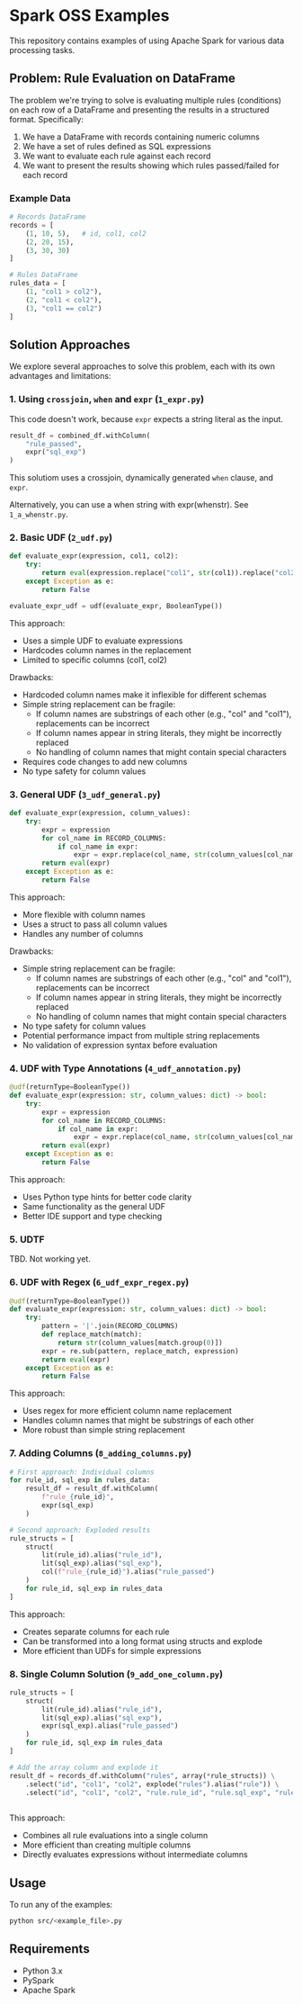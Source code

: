 # Spark OSS Examples

This repository contains examples of using Apache Spark for various data processing tasks.

## Problem: Rule Evaluation on DataFrame

The problem we're trying to solve is evaluating multiple rules (conditions) on each row of a DataFrame and presenting the results in a structured format. Specifically:

1. We have a DataFrame with records containing numeric columns
2. We have a set of rules defined as SQL expressions
3. We want to evaluate each rule against each record
4. We want to present the results showing which rules passed/failed for each record

### Example Data

```python
# Records DataFrame
records = [
    (1, 10, 5),   # id, col1, col2
    (2, 20, 15),
    (3, 30, 30)
]

# Rules DataFrame
rules_data = [
    (1, "col1 > col2"),
    (2, "col1 < col2"),
    (3, "col1 == col2")
]
```

## Solution Approaches

We explore several approaches to solve this problem, each with its own advantages and limitations:

### 1. Using `crossjoin`, `when` and `expr` (`1_expr.py`)

This code doesn't work, because `expr` expects a string literal as the input. 
```python
result_df = combined_df.withColumn(
    "rule_passed",
    expr("sql_exp")
)
```

This solutiom uses a crossjoin, dynamically generated `when` clause,  and `expr`.

Alternatively, you can use a when string with expr(whenstr). See `1_a_whenstr.py`. 

### 2. Basic UDF (`2_udf.py`)
```python
def evaluate_expr(expression, col1, col2):
    try:
        return eval(expression.replace("col1", str(col1)).replace("col2", str(col2)))
    except Exception as e:
        return False

evaluate_expr_udf = udf(evaluate_expr, BooleanType())
```
This approach:
- Uses a simple UDF to evaluate expressions
- Hardcodes column names in the replacement
- Limited to specific columns (col1, col2)

Drawbacks:
- Hardcoded column names make it inflexible for different schemas
- Simple string replacement can be fragile:
  - If column names are substrings of each other (e.g., "col" and "col1"), replacements can be incorrect
  - If column names appear in string literals, they might be incorrectly replaced
  - No handling of column names that might contain special characters
- Requires code changes to add new columns
- No type safety for column values

### 3. General UDF (`3_udf_general.py`)
```python
def evaluate_expr(expression, column_values):
    try:
        expr = expression
        for col_name in RECORD_COLUMNS:
            if col_name in expr:
                expr = expr.replace(col_name, str(column_values[col_name]))
        return eval(expr)
    except Exception as e:
        return False
```
This approach:
- More flexible with column names
- Uses a struct to pass all column values
- Handles any number of columns

Drawbacks:
- Simple string replacement can be fragile:
  - If column names are substrings of each other (e.g., "col" and "col1"), replacements can be incorrect
  - If column names appear in string literals, they might be incorrectly replaced
  - No handling of column names that might contain special characters
- No type safety for column values
- Potential performance impact from multiple string replacements
- No validation of expression syntax before evaluation

### 4. UDF with Type Annotations (`4_udf_annotation.py`)
```python
@udf(returnType=BooleanType())
def evaluate_expr(expression: str, column_values: dict) -> bool:
    try:
        expr = expression
        for col_name in RECORD_COLUMNS:
            if col_name in expr:
                expr = expr.replace(col_name, str(column_values[col_name]))
        return eval(expr)
    except Exception as e:
        return False
```
This approach:
- Uses Python type hints for better code clarity
- Same functionality as the general UDF
- Better IDE support and type checking

### 5. UDTF 

TBD. Not working yet.

### 6. UDF with Regex (`6_udf_expr_regex.py`)
```python
@udf(returnType=BooleanType())
def evaluate_expr(expression: str, column_values: dict) -> bool:
    try:
        pattern = '|'.join(RECORD_COLUMNS)
        def replace_match(match):
            return str(column_values[match.group(0)])
        expr = re.sub(pattern, replace_match, expression)
        return eval(expr)
    except Exception as e:
        return False
```
This approach:
- Uses regex for more efficient column name replacement
- Handles column names that might be substrings of each other
- More robust than simple string replacement

### 7. Adding Columns (`8_adding_columns.py`)
```python
# First approach: Individual columns
for rule_id, sql_exp in rules_data:
    result_df = result_df.withColumn(
        f"rule_{rule_id}", 
        expr(sql_exp)
    )

# Second approach: Exploded results
rule_structs = [
    struct(
        lit(rule_id).alias("rule_id"),
        lit(sql_exp).alias("sql_exp"),
        col(f"rule_{rule_id}").alias("rule_passed")
    )
    for rule_id, sql_exp in rules_data
]
```
This approach:
- Creates separate columns for each rule
- Can be transformed into a long format using structs and explode
- More efficient than UDFs for simple expressions

### 8. Single Column Solution (`9_add_one_column.py`)
```python
rule_structs = [
    struct(
        lit(rule_id).alias("rule_id"),
        lit(sql_exp).alias("sql_exp"),
        expr(sql_exp).alias("rule_passed")
    )
    for rule_id, sql_exp in rules_data
]

# Add the array column and explode it
result_df = records_df.withColumn("rules", array(*rule_structs)) \
    .select("id", "col1", "col2", explode("rules").alias("rule")) \
    .select("id", "col1", "col2", "rule.rule_id", "rule.sql_exp", "rule.rule_passed")
    
```
This approach:
- Combines all rule evaluations into a single column
- More efficient than creating multiple columns
- Directly evaluates expressions without intermediate columns

## Usage

To run any of the examples:

```bash
python src/<example_file>.py
```

## Requirements

- Python 3.x
- PySpark
- Apache Spark